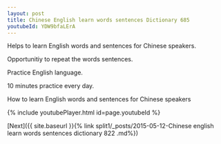 ```yaml
---
layout: post
title: Chinese English learn words sentences Dictionary 685 
youtubeId: YDW9bfaLErA
---
```

 
 
Helps to learn English words and sentences for Chinese speakers.

Opportunitiy to repeat the words sentences. 

Practice English language. 
 
10 minutes practice every day. 
 
How to learn English words and sentences for Chinese speakers 
 
{% include youtubePlayer.html id=page.youtubeId %}
 
 
[Next]({{ site.baseurl }}{% link  split1/_posts/2015-05-12-Chinese english learn words sentences dictionary 822 .md%})
 
